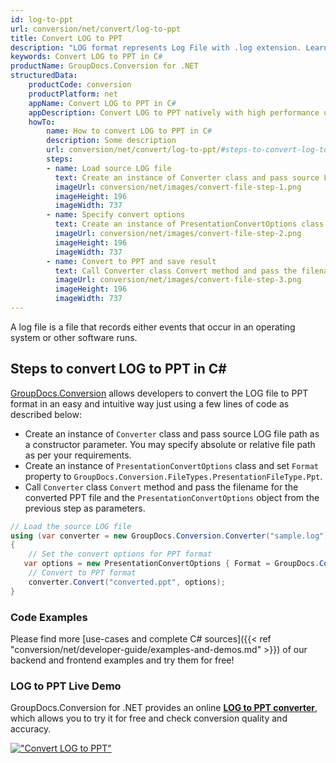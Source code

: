 ```yaml
---
id: log-to-ppt
url: conversion/net/convert/log-to-ppt
title: Convert LOG to PPT
description: "LOG format represents Log File with .log extension. Learn how to convert LOG to PPT file programmatically in C# language using GroupDocs.Conversion for .NET library."
keywords: Convert LOG to PPT in C#
productName: GroupDocs.Conversion for .NET
structuredData:
    productCode: conversion
    productPlatform: net
    appName: Convert LOG to PPT in C#
    appDescription: Convert LOG to PPT natively with high performance using C# language and server side GroupDocs.Conversion for .NET APIs, without the use of any software like Microsoft or Open Office.
    howTo:
        name: How to convert LOG to PPT in C# 
        description: Some description
        url: conversion/net/convert/log-to-ppt/#steps-to-convert-log-to-ppt-in-c
        steps:
        - name: Load source LOG file 
          text: Create an instance of Converter class and pass source LOG file path as a constructor parameter. You may specify absolute or relative file path as per your requirements. 
          imageUrl: conversion/net/images/convert-file-step-1.png
          imageHeight: 196
          imageWidth: 737
        - name: Specify convert options 
          text: Create an instance of PresentationConvertOptions class.
          imageUrl: conversion/net/images/convert-file-step-2.png
          imageHeight: 196
          imageWidth: 737
        - name: Convert to PPT and save result 
          text: Call Converter class Convert method and pass the filename for the converted HTML file and the PresentationConvertOptions object from the previous step as parameters.
          imageUrl: conversion/net/images/convert-file-step-3.png
          imageHeight: 196
          imageWidth: 737
---
```


A log file is a file that records either events that occur in an operating system or other software runs.

## Steps to convert LOG to PPT in C#

[GroupDocs.Conversion](https://products.groupdocs.com/conversion/net) allows developers to convert the LOG file to PPT format in an easy and intuitive way just using a few lines of code as described below:

* Create an instance of `Converter` class and pass source LOG file path as a constructor parameter. You may specify absolute or relative file path as per your requirements. 
* Create an instance of `PresentationConvertOptions` class and set `Format` property to `GroupDocs.Conversion.FileTypes.PresentationFileType.Ppt`.
* Call `Converter` class `Convert` method and pass the filename for the converted PPT file and the `PresentationConvertOptions` object from the previous step as parameters.

```csharp
// Load the source LOG file
using (var converter = new GroupDocs.Conversion.Converter("sample.log"))
{
    // Set the convert options for PPT format
   var options = new PresentationConvertOptions { Format = GroupDocs.Conversion.FileTypes.PresentationFileType.Ppt };
    // Convert to PPT format
    converter.Convert("converted.ppt", options);
}
```

### Code Examples

Please find more [use-cases and complete C# sources]({{< ref "conversion/net/developer-guide/examples-and-demos.md" >}}) of our backend and frontend examples and try them for free!

### LOG to PPT Live Demo

GroupDocs.Conversion for .NET provides an online [**LOG to PPT converter**](https://products.groupdocs.app/conversion/log-to-ppt), which allows you to try it for free and check conversion quality and accuracy.

[!["Convert LOG to PPT"](conversion/net/images/convert-to-ppt/convert-log-to-ppt.png)](https://products.groupdocs.app/conversion/log-to-ppt)